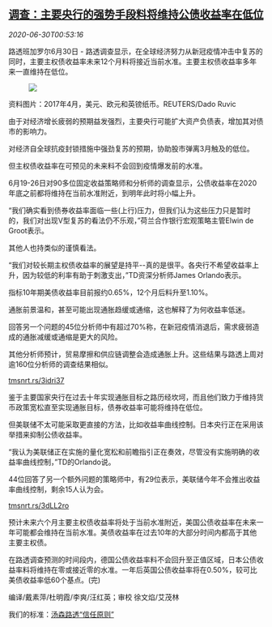 <!--1593480194000-->
[调查：主要央行的强势手段料将维持公债收益率在低位](https://cn.reuters.com/article/global-cen-treasury-bond-yield-0630-idCNKBS24103H)
------

<div><i>2020-06-30T00:53:16</i></div><div class="StandardArticleBody_body"><p>路透班加罗尔6月30日 - 路透调查显示，在全球经济努力从新冠疫情冲击中复苏的同时，主要主权债收益率未来12个月料将接近当前水准。主要主权债收益率多年来一直维持在低位。 </p><div class="PrimaryAsset_container"><div class="Image_container" tabindex="-1"><figure class="Image_zoom" style="padding-bottom:"><div class="LazyImage_container LazyImage_dark" style="background-image:none"><img src="//s3.reutersmedia.net/resources/r/?m=02&amp;d=20200630&amp;t=2&amp;i=1524055195&amp;r=LYNXMPEG5T01N&amp;w=600" aria-label="资料图片：2017年4月，美元、欧元和英镑纸币。REUTERS/Dado Ruvic"/><div class="LazyImage_image LazyImage_fallback" style="background-image:url(//s3.reutersmedia.net/resources/r/?m=02&amp;d=20200630&amp;t=2&amp;i=1524055195&amp;r=LYNXMPEG5T01N&amp;w=600);background-position:center center;background-color:inherit"></div></div><div class="Image_expand-button" aria-label="Expand Image Slideshow" role="button" tabindex="0"></div></figure><figcaption><div class="Image_caption"><span>资料图片：2017年4月，美元、欧元和英镑纸币。REUTERS/Dado Ruvic</span></div></figcaption></div></div><p>由于对经济增长疲弱的预期益发强烈，主要央行可能扩大资产负债表，增加其对债市的影响力。 </p><p>对经济自全球抗疫封锁措施中强劲复苏的预期，协助股市弹离3月触及的低位。 </p><p>但主权债收益率在可预见的未来料不会回到疫情爆发前的水准。 </p><p>6月19-26日对90多位固定收益策略师和分析师的调查显示，公债收益率在2020年底之前都将维持在当前水准附近，到明年此时将小幅上升。 </p><p>“我们确实看到债券收益率面临一些(上行)压力，但我们认为这些压力只是暂时的，我们对出现V型复苏的看法仍不乐观，”荷兰合作银行宏观策略主管Elwin de Groot表示。 </p><p>其他人也持类似的谨慎看法。 </p><p>“我们对较长期主权债收益率的展望是持平--真的是很平。各央行不希望收益率上升，因为较低的利率有助于刺激支出，”TD资深分析师James Orlando表示。 </p><p>指标10年期美债收益率目前报约0.65%，12个月后料升至1.10%。 </p><p>通胀前景温和，甚至可能出现通胀趋缓或通缩，这也解释了为何收益率低迷。 </p><p>回答另一个问题的45位分析师中有超过70%称，在新冠疫情消退后，需求疲弱造成的通胀减缓或通缩是更大的风险。 </p><p>其他分析师预计，贸易摩擦和供应链调整会造成通胀上升。这些结果与路透上周对逾160位分析师的调查结果相似。 </p><p><a href="https://tmsnrt.rs/3idri37">tmsnrt.rs/3idri37</a> </p><p>鉴于主要国家央行在过去十年实现通胀目标之路历经坎坷，而且他们致力于维持货币政策宽松直至实现通胀目标，债券收益率可能将维持在低位。 </p><p>但美联储不太可能采取更直接的方法，比如收益率曲线控制。日本央行正在采用该举措来抑制公债收益率。 </p><p>“我认为美联储正在实施的量化宽松和前瞻指引正在奏效，尽管没有实施明确的收益率曲线控制，”TD的Orlando说。 </p><p>44位回答了另一个额外问题的策略师中，有29位表示，美联储今年不会推出收益率曲线控制，剩余15人认为会。 </p><p><a href="https://tmsnrt.rs/3dLL2ro">tmsnrt.rs/3dLL2ro</a> </p><p>预计未来六个月主要主权债收益率将处于当前水准附近，美国公债收益率在未来一年可能都会维持在当前水准。美债收益率在过去10年的大部分时间内都高于其他主要主权债。 </p><p>在路透调查预测的时间段内，德国公债收益率料不会回升至正值区域，日本公债收益率料将维持在零或接近零的水准。一年后英国公债收益率将在0.50%，较可比美债收益率低60个基点。(完) </p><div class="Attribution_container"><div class="Attribution_attribution"><p class="Attribution_content">编译/戴素萍/杜明霞/李爽/汪红英；审校 徐文焰/艾茂林 </p></div></div><div class="StandardArticleBody_trustBadgeContainer"><span class="StandardArticleBody_trustBadgeTitle">我们的标准：</span><span class="trustBadgeUrl"><a href="https://www.thomsonreuters.cn/content/dam/openweb/documents/pdf/china/brochures/about-us-1.pdf">汤森路透“信任原则”</a></span></div></div>
